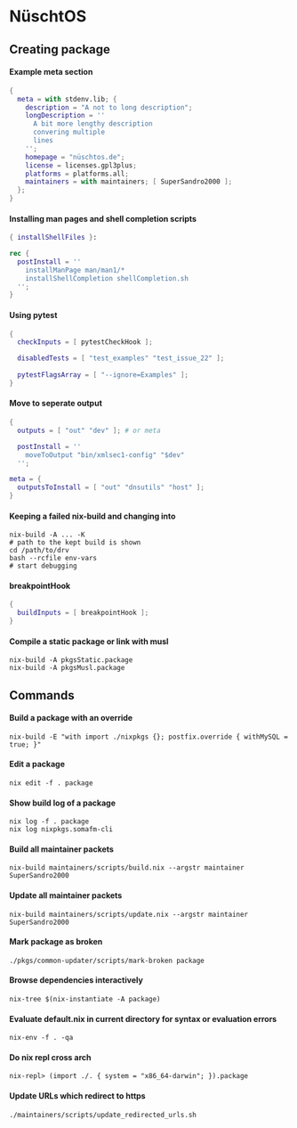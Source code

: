 # NüschtOS

## Creating package

#### Example meta section

```nix
{
  meta = with stdenv.lib; {
    description = "A not to long description";
    longDescription = ''
      A bit more lengthy description
      convering multiple
      lines
    '';
    homepage = "nüschtos.de";
    license = licenses.gpl3plus;
    platforms = platforms.all;
    maintainers = with maintainers; [ SuperSandro2000 ];
  };
}
```

#### Installing man pages and shell completion scripts

```nix
{ installShellFiles }:

rec {
  postInstall = ''
    installManPage man/man1/*
    installShellCompletion shellCompletion.sh
  '';
}
```

#### Using pytest

```nix
{
  checkInputs = [ pytestCheckHook ];

  disabledTests = [ "test_examples" "test_issue_22" ];
  
  pytestFlagsArray = [ "--ignore=Examples" ];
}
```

#### Move to seperate output

```nix
{
  outputs = [ "out" "dev" ]; # or meta

  postInstall = ''
    moveToOutput "bin/xmlsec1-config" "$dev"
  '';

meta = {
  outputsToInstall = [ "out" "dnsutils" "host" ];
}
```

#### Keeping a failed nix-build and changing into

```shell
nix-build -A ... -K
# path to the kept build is shown
cd /path/to/drv
bash --rcfile env-vars
# start debugging
```

#### breakpointHook

```nix
{
  buildInputs = [ breakpointHook ];
}
```

#### Compile a static package or link with musl

```shell
nix-build -A pkgsStatic.package
nix-build -A pkgsMusl.package
```

## Commands

#### Build a package with an override

```shell
nix-build -E "with import ./nixpkgs {}; postfix.override { withMySQL = true; }"
```

#### Edit a package

```shell
nix edit -f . package
```

#### Show build log of a package

```shell
nix log -f . package
nix log nixpkgs.somafm-cli
```

#### Build all maintainer packets

```shell
nix-build maintainers/scripts/build.nix --argstr maintainer SuperSandro2000
```

#### Update all maintainer packets

```shell
nix-build maintainers/scripts/update.nix --argstr maintainer SuperSandro2000
```

#### Mark package as broken

```shell
./pkgs/common-updater/scripts/mark-broken package
```

#### Browse dependencies interactively

```shell
nix-tree $(nix-instantiate -A package)
```

#### Evaluate default.nix in current directory for syntax or evaluation errors

```shell
nix-env -f . -qa
```

#### Do nix repl cross arch

```shell
nix-repl> (import ./. { system = "x86_64-darwin"; }).package
```

#### Update URLs which redirect to https

```shell
./maintainers/scripts/update_redirected_urls.sh
```
